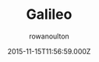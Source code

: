 ---
title: Galileo
github: 'https://github.com/rowanoulton/galileo-theme'
demo: 'http://travelog.io'
author: rowanoulton
ssg:
  - Jekyll
cms:
  - No Cms
date: 2015-11-15T11:56:59.000Z
github_branch: master
description: Another damn theme for Jekyll
stale: false
disabled: true
disabled_reason: demo url not found
---